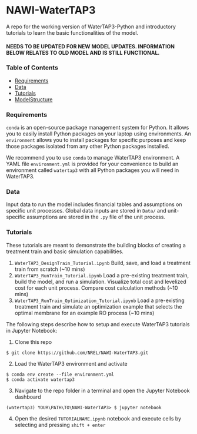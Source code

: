 # NAWI-WaterTAP3

A repo for the working version of WaterTAP3-Python and introductory tutorials to learn the basic functionalities of the model.

#### NEEDS TO BE UPDATED FOR NEW MODEL UPDATES. INFORMATION BELOW RELATES TO OLD MODEL AND IS STILL FUNCTIONAL.



### Table of Contents
- [Requirements](https://github.com/NREL/NAWI-WaterTAP3#requirements)
- [Data](https://github.com/NREL/NAWI-WaterTAP3#data)
- [Tutorials](https://github.com/NREL/NAWI-WaterTAP3#tutorials)
- [ModelStructure](https://github.com/NREL/NAWI-WaterTAP3#modelstructure)

### Requirements
`conda` is an open-source package management system for Python. It allows you to easily install Python packages on your laptop using environments. An `environment` allows you to install packages for specific purposes and keep those packages isolated from any other Python packages installed. 

We recommend you to use `conda` to manage WaterTAP3 environment. A YAML file `environment.yml` is provided for your convenience to build an environment called `watertap3` with all Python packages you will need in WaterTAP3.

### Data
Input data to run the model includes financial tables and assumptions on specific unit processes. Global data inputs are stored in `Data/` and unit-specific
assumptions are stored in the `.py` file of the unit process.

### Tutorials
These tutorials are meant to demonstrate the building blocks of creating a treatment train and basic simulation capabilities.
1. `WaterTAP3_DesignTrain_Tutorial.ipynb` Build, save, and load a treatment train from scratch (~10 mins)
2. `WaterTAP3_RunTrain_Tutorial.ipynb` Load a pre-existing treatment train, build the model, and run a simulation. Visualize total cost and levelized cost for each unit process. Compare cost calculation methods (~10 mins)
3. `WaterTAP3_RunTrain_Optimization_Tutorial.ipynb` Load a pre-existing treatment train and simulate an optimization example that selects the optimal membrane for an example RO process (~10 mins)

The following steps describe how to setup and execute WaterTAP3 tutorials in Jupyter Notebook:
1. Clone this repo
```
$ git clone https://github.com/NREL/NAWI-WaterTAP3.git
```
2. Load the WaterTAP3 environment and activate
```
$ conda env create --file environment.yml
$ conda activate watertap3
```
3. Navigate to the repo folder in a terminal and open the Jupyter Notebook dashboard
```
(watertap3) YOUR\PATH\TO\NAWI-WaterTAP3> $ jupyter notebook
```
4. Open the desired `TUTORIALNAME.ipynb` notebook and execute cells by selecting and pressing `shift + enter`
